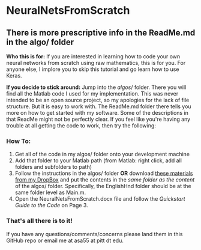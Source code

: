 # NeuralNetsFromScratch

## There is more prescriptive info in the ReadMe.md in the algo/ folder

**Who this is for:** If you are interested in learning how to code your own neural networks from scratch using raw mathematics, this is for you. For anyone else, I implore you to skip this tutorial and go learn how to use Keras.

**If you decide to stick around:** Jump into the $algos/$ folder. There you will find all the Matlab code I used for my implementation. This was never intended to be an open source project, so my apologies for the lack of file structure. But it is easy to work with. The ReadMe.md folder there tells you more on how to get started with my software. Some of the descriptions in that ReadMe might not be perfectly clear. If you feel like you're having any trouble at all getting the code to work, then try the following:

### How To:

1. Get all of the code in my algos/ folder onto your development machine
2. Add that folder to your Matlab path (from Matlab: right click, add all folders and subfolders to path)
3. Follow the instructions in the algos/ folder **OR** download [these materials from my DropBox](https://www.dropbox.com/sh/v1y7rq5hsd6g16l/AADKh8Z6A3aC_r3DebGhSGPka?dl=0) and put the contents in the *same folder as the content* of the algos/ folder. Specifically, the EnglishHnd folder should be at the same folder level as Main.m.
4. Open the NeuralNetsFromScratch.docx file and follow the *Quickstart Guide to the Code* on Page 3.

### That's all there is to it! 

If you have any questions/comments/concerns please land them in this GitHub repo or email me at asa55 at pitt dt edu. 
